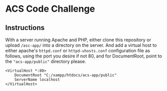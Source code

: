 # ACS Code Challenge

## Instructions

With a server running Apache and PHP, either clone this repository or upload  `/asc-app/` into a directory on the server. And add a virtual host to either apache's `httpd.conf` or `httpd-vhosts.conf` configuration file as follows, using the port you desire if not 80, and for DocumentRoot, point to the ``"acs-app/public"`` directory please.

```apacheconf
<VirtualHost *:80>
    DocumentRoot "C:/xampp/htdocs/acs-app/public"
    ServerName localhost
</VirtualHost>
```
